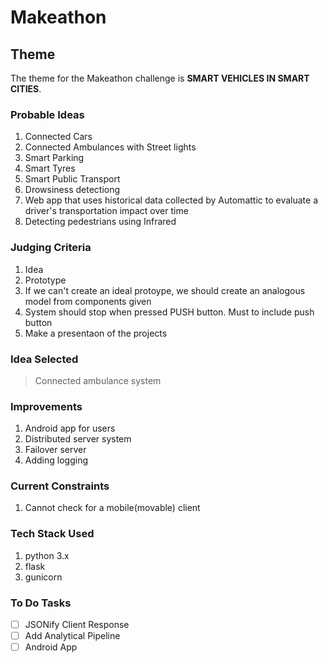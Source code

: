 # Makeathon

## Theme

The theme for the Makeathon challenge is __SMART VEHICLES IN SMART CITIES__.

### Probable Ideas

1. Connected Cars
2. Connected Ambulances with Street lights
3. Smart Parking
4. Smart Tyres
5. Smart Public Transport
6. Drowsiness detectiong
7. Web app that uses historical data collected by Automattic to evaluate a driver's transportation impact over time
8. Detecting pedestrians using Infrared

### Judging Criteria

1. Idea
2. Prototype
3. If we can't create an ideal protoype, we should create an analogous model from components given
4. System should stop when pressed PUSH button. Must to include push button
5. Make a presentaon of the projects

### Idea Selected

> Connected ambulance system

### Improvements

1. Android app for users
2. Distributed server system
3. Failover server
4. Adding logging

### Current Constraints

1. Cannot check for a mobile(movable) client

### Tech Stack Used

1. python 3.x
2. flask
3. gunicorn

### To Do Tasks

- [ ] JSONify Client Response
- [ ] Add Analytical Pipeline
- [ ] Android App